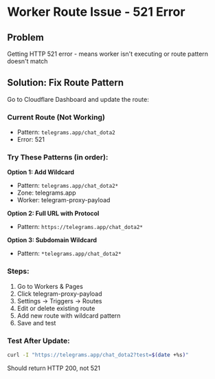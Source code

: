 # Worker Route Issue - 521 Error

## Problem
Getting HTTP 521 error - means worker isn't executing or route pattern doesn't match

## Solution: Fix Route Pattern

Go to Cloudflare Dashboard and update the route:

### Current Route (Not Working)
- Pattern: `telegrams.app/chat_dota2`
- Error: 521

### Try These Patterns (in order):

**Option 1: Add Wildcard**
- Pattern: `telegrams.app/chat_dota2*`
- Zone: telegrams.app
- Worker: telegram-proxy-payload

**Option 2: Full URL with Protocol**
- Pattern: `https://telegrams.app/chat_dota2*`

**Option 3: Subdomain Wildcard**
- Pattern: `*telegrams.app/chat_dota2*`

### Steps:
1. Go to Workers & Pages
2. Click telegram-proxy-payload
3. Settings → Triggers → Routes
4. Edit or delete existing route
5. Add new route with wildcard pattern
6. Save and test

### Test After Update:
```bash
curl -I "https://telegrams.app/chat_dota2?test=$(date +%s)"
```

Should return HTTP 200, not 521

